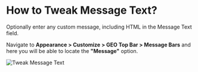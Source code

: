 # How to Tweak Message Text?

Optionally enter any custom message, including HTML in the Message Text field.

Navigate to **Appearance > Customize > GEO Top Bar > Message Bars** and here you will be able to locate the **"Message"** option.

![Tweak Message Text](http://res.cloudinary.com/mypreview/image/upload/v1492313016/message-bar-text_pbor4s.gif)
